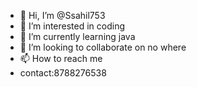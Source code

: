 - 👋 Hi, I’m @Ssahil753
- 👀 I’m interested in coding
- 🌱 I’m currently learning java
- 💞️ I’m looking to collaborate on no where
-  📫 How to reach me
-  contact:8788276538

<!---
Ssahil753/Ssahil753 is a ✨ special ✨ repository because its `README.md` (this file) appears on your GitHub profile.
You can click the Preview link to take a look at your changes.
--->
